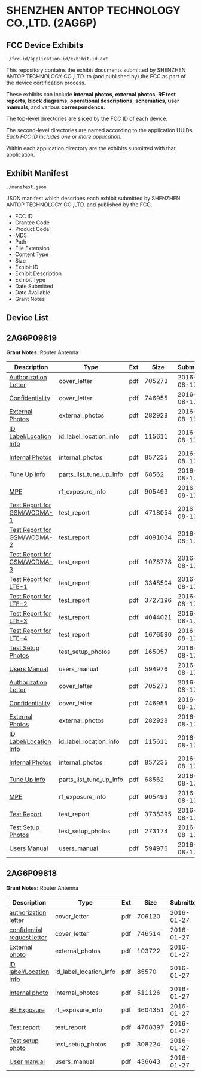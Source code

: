 # SHENZHEN ANTOP TECHNOLOGY CO.,LTD. (2AG6P)
## FCC Device Exhibits

```
./fcc-id/application-id/exhibit-id.ext
```

This repository contains the exhibit documents submitted by SHENZHEN ANTOP TECHNOLOGY CO.,LTD. to (and published by) the FCC as part of the device certification process.

These exhibits can include **internal photos**, **external photos**, **RF test reports**, **block diagrams**, **operational descriptions**, **schematics**, **user manuals**, and various **correspondence**.

The top-level directories are sliced by the FCC ID of each device.

The second-level directories are named according to the application UUIDs. *Each FCC ID includes one or more application.*

Within each application directory are the exhibits submitted with that application. 

## Exhibit Manifest

```
./manifest.json
```

JSON manifest which describes each exhibit submitted by SHENZHEN ANTOP TECHNOLOGY CO.,LTD. and published by the FCC.

- FCC ID
- Grantee Code
- Product Code
- MD5
- Path
- File Extension
- Content Type
- Size
- Exhibit ID
- Exhibit Description
- Exhibit Type
- Date Submitted
- Date Available
- Grant Notes

## Device List
## 2AG6P09819
**Grant Notes:** Router Antenna

| Description | Type | Ext | Size | Submitted | Available |
| ----------- | ---- | --- | ---- | --------- | --------- |
| [Authorization Letter](2AG6P09819/0be3ffb249bfddf2b590e519a089c3a7/3101215.pdf) | cover_letter | pdf | 705273 | 2016-08-17 | 2016-08-18 |
| [Confidentiality](2AG6P09819/0be3ffb249bfddf2b590e519a089c3a7/3101216.pdf) | cover_letter | pdf | 746955 | 2016-08-17 | 2016-08-18 |
| [External Photos](2AG6P09819/0be3ffb249bfddf2b590e519a089c3a7/3101165.pdf) | external_photos | pdf | 282928 | 2016-08-17 | 2016-08-18 |
| [ID Label/Location Info](2AG6P09819/0be3ffb249bfddf2b590e519a089c3a7/3101167.pdf) | id_label_location_info | pdf | 115611 | 2016-08-17 | 2016-08-18 |
| [Internal Photos](2AG6P09819/0be3ffb249bfddf2b590e519a089c3a7/3101166.pdf) | internal_photos | pdf | 857235 | 2016-08-17 | 2016-08-18 |
| [Tune Up Info](2AG6P09819/0be3ffb249bfddf2b590e519a089c3a7/3101164.pdf) | parts_list_tune_up_info | pdf | 68562 | 2016-08-17 | 2016-08-18 |
| [MPE](2AG6P09819/0be3ffb249bfddf2b590e519a089c3a7/3101217.pdf) | rf_exposure_info | pdf | 905493 | 2016-08-17 | 2016-08-18 |
| [Test Report for GSM/WCDMA-1](2AG6P09819/0be3ffb249bfddf2b590e519a089c3a7/3101218.pdf) | test_report | pdf | 4718054 | 2016-08-17 | 2016-08-18 |
| [Test Report for GSM/WCDMA-2](2AG6P09819/0be3ffb249bfddf2b590e519a089c3a7/3101219.pdf) | test_report | pdf | 4091034 | 2016-08-17 | 2016-08-18 |
| [Test Report for GSM/WCDMA-3](2AG6P09819/0be3ffb249bfddf2b590e519a089c3a7/3101220.pdf) | test_report | pdf | 1078778 | 2016-08-17 | 2016-08-18 |
| [Test Report for LTE-1](2AG6P09819/0be3ffb249bfddf2b590e519a089c3a7/3101232.pdf) | test_report | pdf | 3348504 | 2016-08-17 | 2016-08-18 |
| [Test Report for LTE-2](2AG6P09819/0be3ffb249bfddf2b590e519a089c3a7/3101233.pdf) | test_report | pdf | 3727196 | 2016-08-17 | 2016-08-18 |
| [Test Report for LTE-3](2AG6P09819/0be3ffb249bfddf2b590e519a089c3a7/3101234.pdf) | test_report | pdf | 4044021 | 2016-08-17 | 2016-08-18 |
| [Test Report for LTE-4](2AG6P09819/0be3ffb249bfddf2b590e519a089c3a7/3101235.pdf) | test_report | pdf | 1676590 | 2016-08-17 | 2016-08-18 |
| [Test Setup Photos](2AG6P09819/0be3ffb249bfddf2b590e519a089c3a7/3087795.pdf) | test_setup_photos | pdf | 165057 | 2016-08-17 | 2016-08-18 |
| [Users Manual](2AG6P09819/0be3ffb249bfddf2b590e519a089c3a7/3101169.pdf) | users_manual | pdf | 594976 | 2016-08-17 | 2016-08-18 |
| [Authorization Letter](2AG6P09819/6a77d6a650b3422d4114d421b6e16bd3/3101215.pdf) | cover_letter | pdf | 705273 | 2016-08-17 | 2016-08-18 |
| [Confidentiality](2AG6P09819/6a77d6a650b3422d4114d421b6e16bd3/3101216.pdf) | cover_letter | pdf | 746955 | 2016-08-17 | 2016-08-18 |
| [External Photos](2AG6P09819/6a77d6a650b3422d4114d421b6e16bd3/3101165.pdf) | external_photos | pdf | 282928 | 2016-08-17 | 2016-08-18 |
| [ID Label/Location Info](2AG6P09819/6a77d6a650b3422d4114d421b6e16bd3/3101167.pdf) | id_label_location_info | pdf | 115611 | 2016-08-17 | 2016-08-18 |
| [Internal Photos](2AG6P09819/6a77d6a650b3422d4114d421b6e16bd3/3101166.pdf) | internal_photos | pdf | 857235 | 2016-08-17 | 2016-08-18 |
| [Tune Up Info](2AG6P09819/6a77d6a650b3422d4114d421b6e16bd3/3101164.pdf) | parts_list_tune_up_info | pdf | 68562 | 2016-08-17 | 2016-08-18 |
| [MPE](2AG6P09819/6a77d6a650b3422d4114d421b6e16bd3/3101217.pdf) | rf_exposure_info | pdf | 905493 | 2016-08-17 | 2016-08-18 |
| [Test Report](2AG6P09819/6a77d6a650b3422d4114d421b6e16bd3/3101231.pdf) | test_report | pdf | 3738395 | 2016-08-17 | 2016-08-18 |
| [Test Setup Photos](2AG6P09819/6a77d6a650b3422d4114d421b6e16bd3/3087804.pdf) | test_setup_photos | pdf | 273174 | 2016-08-17 | 2016-08-18 |
| [Users Manual](2AG6P09819/6a77d6a650b3422d4114d421b6e16bd3/3101169.pdf) | users_manual | pdf | 594976 | 2016-08-17 | 2016-08-18 |
## 2AG6P09818
**Grant Notes:** Router Antenna

| Description | Type | Ext | Size | Submitted | Available |
| ----------- | ---- | --- | ---- | --------- | --------- |
| [authorization letter](2AG6P09818/6db595243467820e3ec8484bde49a2fb/2885336.pdf) | cover_letter | pdf | 706120 | 2016-01-27 | 2016-01-28 |
| [confidential request letter](2AG6P09818/6db595243467820e3ec8484bde49a2fb/2885337.pdf) | cover_letter | pdf | 746514 | 2016-01-27 | 2016-01-28 |
| [External photo](2AG6P09818/6db595243467820e3ec8484bde49a2fb/2885331.pdf) | external_photos | pdf | 103722 | 2016-01-27 | 2016-01-28 |
| [ID label/Location info](2AG6P09818/6db595243467820e3ec8484bde49a2fb/2885333.pdf) | id_label_location_info | pdf | 85570 | 2016-01-27 | 2016-01-28 |
| [Internal photo	](2AG6P09818/6db595243467820e3ec8484bde49a2fb/2885332.pdf) | internal_photos | pdf | 511126 | 2016-01-27 | 2016-01-28 |
| [RF Exposure](2AG6P09818/6db595243467820e3ec8484bde49a2fb/2885338.pdf) | rf_exposure_info | pdf | 3604351 | 2016-01-27 | 2016-01-28 |
| [Test report](2AG6P09818/6db595243467820e3ec8484bde49a2fb/2885339.pdf) | test_report | pdf | 4768397 | 2016-01-27 | 2016-01-28 |
| [Test setup photo](2AG6P09818/6db595243467820e3ec8484bde49a2fb/2885334.pdf) | test_setup_photos | pdf | 308224 | 2016-01-27 | 2016-01-28 |
| [User manual](2AG6P09818/6db595243467820e3ec8484bde49a2fb/2885335.pdf) | users_manual | pdf | 436643 | 2016-01-27 | 2016-01-28 |
